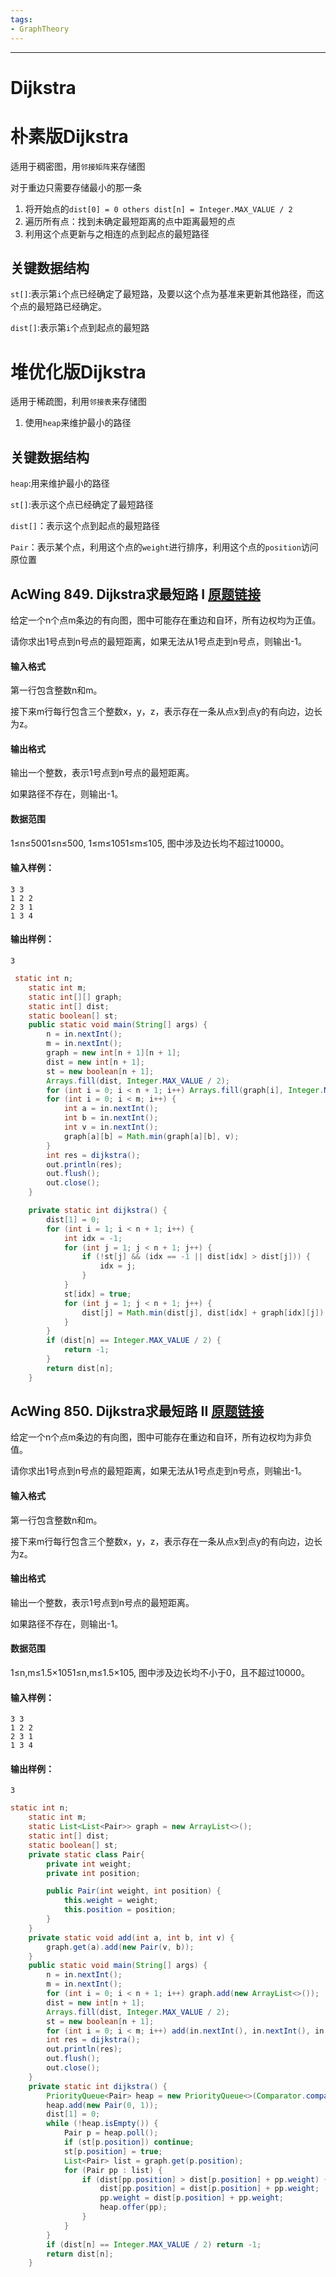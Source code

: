 ```yaml
---
tags:
- GraphTheory
---
```

---

# Dijkstra

# 朴素版Dijkstra

适用于稠密图，用`邻接矩阵`来存储图

对于重边只需要存储最小的那一条

1. 将开始点的`dist[0] = 0 others dist[n] = Integer.MAX_VALUE / 2`
2. 遍历所有点：找到未确定最短距离的点中距离最短的点
3. 利用这个点更新与之相连的点到起点的最短路径

## 关键数据结构

`st[]`:表示第`i`个点已经确定了最短路，及要以这个点为基准来更新其他路径，而这个点的最短路已经确定。

`dist[]`:表示第`i`个点到起点的最短路

# 堆优化版Dijkstra

适用于稀疏图，利用`邻接表`来存储图

1. 使用`heap`来维护最小的路径

## 关键数据结构

`heap`:用来维护最小的路径

`st[]`:表示这个点已经确定了最短路径

`dist[]`：表示这个点到起点的最短路径

`Pair`：表示某个点，利用这个点的`weight`进行排序，利用这个点的`position`访问原位置

## AcWing 849. Dijkstra求最短路 I   [原题链接](https://www.acwing.com/problem/content/851/)

给定一个n个点m条边的有向图，图中可能存在重边和自环，所有边权均为正值。

请你求出1号点到n号点的最短距离，如果无法从1号点走到n号点，则输出-1。

#### 输入格式

第一行包含整数n和m。

接下来m行每行包含三个整数x，y，z，表示存在一条从点x到点y的有向边，边长为z。

#### 输出格式

输出一个整数，表示1号点到n号点的最短距离。

如果路径不存在，则输出-1。

#### 数据范围

1≤n≤5001≤n≤500,
1≤m≤1051≤m≤105,
图中涉及边长均不超过10000。

#### 输入样例：

```
3 3
1 2 2
2 3 1
1 3 4
```

#### 输出样例：

```
3
```

```java
 static int n;
    static int m;
    static int[][] graph;
    static int[] dist;
    static boolean[] st;
    public static void main(String[] args) {
        n = in.nextInt();
        m = in.nextInt();
        graph = new int[n + 1][n + 1];
        dist = new int[n + 1];
        st = new boolean[n + 1];
        Arrays.fill(dist, Integer.MAX_VALUE / 2);
        for (int i = 0; i < n + 1; i++) Arrays.fill(graph[i], Integer.MAX_VALUE / 2);
        for (int i = 0; i < m; i++) {
            int a = in.nextInt();
            int b = in.nextInt();
            int v = in.nextInt();
            graph[a][b] = Math.min(graph[a][b], v);
        }
        int res = dijkstra();
        out.println(res);
        out.flush();
        out.close();
    }

    private static int dijkstra() {
        dist[1] = 0;
        for (int i = 1; i < n + 1; i++) {
            int idx = -1;
            for (int j = 1; j < n + 1; j++) {
                if (!st[j] && (idx == -1 || dist[idx] > dist[j])) {
                    idx = j;
                }
            }
            st[idx] = true;
            for (int j = 1; j < n + 1; j++) {
                dist[j] = Math.min(dist[j], dist[idx] + graph[idx][j]);
            }
        }
        if (dist[n] == Integer.MAX_VALUE / 2) {
            return -1;
        }
        return dist[n];
    }
```

## AcWing 850. Dijkstra求最短路 II   [原题链接](https://www.acwing.com/problem/content/852/)

给定一个n个点m条边的有向图，图中可能存在重边和自环，所有边权均为非负值。

请你求出1号点到n号点的最短距离，如果无法从1号点走到n号点，则输出-1。

#### 输入格式

第一行包含整数n和m。

接下来m行每行包含三个整数x，y，z，表示存在一条从点x到点y的有向边，边长为z。

#### 输出格式

输出一个整数，表示1号点到n号点的最短距离。

如果路径不存在，则输出-1。

#### 数据范围

1≤n,m≤1.5×1051≤n,m≤1.5×105,
图中涉及边长均不小于0，且不超过10000。

#### 输入样例：

```
3 3
1 2 2
2 3 1
1 3 4
```

#### 输出样例：

```
3
```

```java
static int n;
    static int m;
    static List<List<Pair>> graph = new ArrayList<>();
    static int[] dist;
    static boolean[] st;
    private static class Pair{
        private int weight;
        private int position;

        public Pair(int weight, int position) {
            this.weight = weight;
            this.position = position;
        }
    }
    private static void add(int a, int b, int v) {
        graph.get(a).add(new Pair(v, b));
    }
    public static void main(String[] args) {
        n = in.nextInt();
        m = in.nextInt();
        for (int i = 0; i < n + 1; i++) graph.add(new ArrayList<>());
        dist = new int[n + 1];
        Arrays.fill(dist, Integer.MAX_VALUE / 2);
        st = new boolean[n + 1];
        for (int i = 0; i < m; i++) add(in.nextInt(), in.nextInt(), in.nextInt());
        int res = dijkstra();
        out.println(res);
        out.flush();
        out.close();
    }
    private static int dijkstra() {
        PriorityQueue<Pair> heap = new PriorityQueue<>(Comparator.comparingInt(a -> a.weight));
        heap.add(new Pair(0, 1));
        dist[1] = 0;
        while (!heap.isEmpty()) {
            Pair p = heap.poll();
            if (st[p.position]) continue;
            st[p.position] = true;
            List<Pair> list = graph.get(p.position);
            for (Pair pp : list) {
                if (dist[pp.position] > dist[p.position] + pp.weight) {
                    dist[pp.position] = dist[p.position] + pp.weight;
                    pp.weight = dist[p.position] + pp.weight;
                    heap.offer(pp);
                }
            }
        }
        if (dist[n] == Integer.MAX_VALUE / 2) return -1;
        return dist[n];
    }
```


